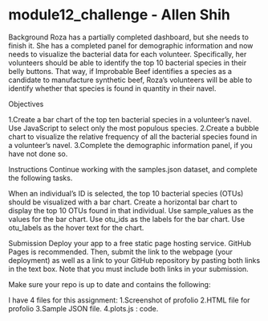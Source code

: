 # module12_challenge - Allen Shih


Background
Roza has a partially completed dashboard, but she needs to finish it. She has a completed panel for demographic information and now needs to visualize the bacterial data for each volunteer. Specifically, her volunteers should be able to identify the top 10 bacterial species in their belly buttons. That way, if Improbable Beef identifies a species as a candidate to manufacture synthetic beef, Roza’s volunteers will be able to identify whether that species is found in quantity in their navel.

Objectives


1.Create a bar chart of the top ten bacterial species in a volunteer’s navel. Use JavaScript to select only the most populous species.
2.Create a bubble chart to visualize the relative frequency of all the bacterial species found in a volunteer’s navel.
3.Complete the demographic information panel, if you have not done so.

Instructions
Continue working with the samples.json dataset, and complete the following tasks.

When an individual’s ID is selected, the top 10 bacterial species (OTUs) should be visualized with a bar chart. Create a horizontal bar chart to display the top 10 OTUs found in that individual.
Use sample_values as the values for the bar chart.
Use otu_ids as the labels for the bar chart.
Use otu_labels as the hover text for the chart.




Submission
Deploy your app to a free static page hosting service. GitHub Pages is recommended. Then, submit the link to the webpage (your deployment) as well as a link to your GitHub repository by pasting both links in the text box. Note that you must include both links in your submission. 

Make sure your repo is up to date and contains the following:



I have 4 files for this assignment:
1.Screenshot of profolio
2.HTML file for profolio 
3.Sample JSON file.
4.plots.js : code.




